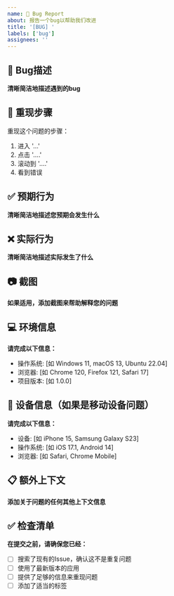 ```yaml
---
name: 🐛 Bug Report
about: 报告一个bug以帮助我们改进
title: '[BUG] '
labels: ['bug']
assignees: ''
---
```


## 🐛 Bug描述
**清晰简洁地描述遇到的bug**

## 🔄 重现步骤
重现这个问题的步骤：
1. 进入 '...'
2. 点击 '....'
3. 滚动到 '....'
4. 看到错误

## ✅ 预期行为
**清晰简洁地描述您预期会发生什么**

## ❌ 实际行为
**清晰简洁地描述实际发生了什么**

## 📷 截图
**如果适用，添加截图来帮助解释您的问题**

## 💻 环境信息
**请完成以下信息：**
- 操作系统: [如 Windows 11, macOS 13, Ubuntu 22.04]
- 浏览器: [如 Chrome 120, Firefox 121, Safari 17]
- 项目版本: [如 1.0.0]

## 📱 设备信息（如果是移动设备问题）
**请完成以下信息：**
- 设备: [如 iPhone 15, Samsung Galaxy S23]
- 操作系统: [如 iOS 17.1, Android 14]
- 浏览器: [如 Safari, Chrome Mobile]

## 📋 额外上下文
**添加关于问题的任何其他上下文信息**

## ✅ 检查清单
**在提交之前，请确保您已经：**
- [ ] 搜索了现有的Issue，确认这不是重复问题
- [ ] 使用了最新版本的应用
- [ ] 提供了足够的信息来重现问题
- [ ] 添加了适当的标签